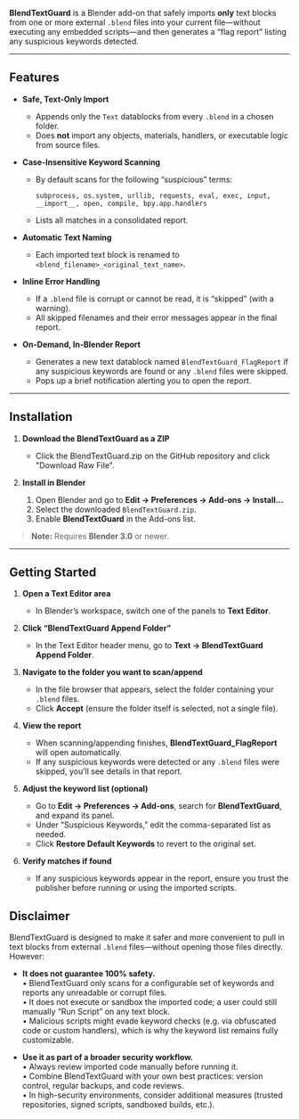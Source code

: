 **BlendTextGuard** is a Blender add-on that safely imports **only** text blocks from one or more external `.blend` files into your current file—without executing any embedded scripts—and then generates a “flag report” listing any suspicious keywords detected.

---

## Features

- **Safe, Text-Only Import**  
  - Appends only the `Text` datablocks from every `.blend` in a chosen folder.  
  - Does **not** import any objects, materials, handlers, or executable logic from source files.

- **Case-Insensitive Keyword Scanning**  
  - By default scans for the following “suspicious” terms:  
    ```
    subprocess, os.system, urllib, requests, eval, exec, input, __import__, open, compile, bpy.app.handlers
    ```  
  - Lists all matches in a consolidated report.

- **Automatic Text Naming**  
  - Each imported text block is renamed to `<blend_filename>_<original_text_name>`.

- **Inline Error Handling**  
  - If a `.blend` file is corrupt or cannot be read, it is “skipped” (with a warning).  
  - All skipped filenames and their error messages appear in the final report.

- **On-Demand, In-Blender Report**  
  - Generates a new text datablock named `BlendTextGuard_FlagReport` if any suspicious keywords are found or any `.blend` files were skipped.  
  - Pops up a brief notification alerting you to open the report.

---

## Installation

1. **Download the BlendTextGuard as a ZIP**  
   - Click the BlendTextGuard.zip on the GitHub repository and click "Download Raw File".

2. **Install in Blender**  
   1. Open Blender and go to **Edit → Preferences → Add-ons → Install…**  
   2. Select the downloaded `BlendTextGuard.zip`.  
   3. Enable **BlendTextGuard** in the Add-ons list.

> **Note:** Requires **Blender 3.0** or newer.

---

## Getting Started

1. **Open a Text Editor area**  
   - In Blender’s workspace, switch one of the panels to **Text Editor**.

2. **Click “BlendTextGuard Append Folder”**  
   - In the Text Editor header menu, go to **Text → BlendTextGuard Append Folder**.

3. **Navigate to the folder you want to scan/append**  
   - In the file browser that appears, select the folder containing your `.blend` files.  
   - Click **Accept** (ensure the folder itself is selected, not a single file).

4. **View the report**  
   - When scanning/appending finishes, **BlendTextGuard_FlagReport** will open automatically.  
   - If any suspicious keywords were detected or any `.blend` files were skipped, you’ll see details in that report.

5. **Adjust the keyword list (optional)**  
   - Go to **Edit → Preferences → Add-ons**, search for **BlendTextGuard**, and expand its panel.  
   - Under “Suspicious Keywords,” edit the comma-separated list as needed.  
   - Click **Restore Default Keywords** to revert to the original set.

6. **Verify matches if found**  
   - If any suspicious keywords appear in the report, ensure you trust the publisher before running or using the imported scripts.
  

## Disclaimer

BlendTextGuard is designed to make it safer and more convenient to pull in text blocks from external `.blend` files—without opening those files directly. However:

- **It does not guarantee 100% safety.**  
  • BlendTextGuard only scans for a configurable set of keywords and reports any unreadable or corrupt files.  
  • It does not execute or sandbox the imported code; a user could still manually “Run Script” on any text block.  
  • Malicious scripts might evade keyword checks (e.g. via obfuscated code or custom handlers), which is why the keyword list remains fully customizable.

- **Use it as part of a broader security workflow.**  
  • Always review imported code manually before running it.  
  • Combine BlendTextGuard with your own best practices: version control, regular backups, and code reviews.  
  • In high-security environments, consider additional measures (trusted repositories, signed scripts, sandboxed builds, etc.).
